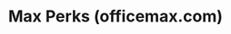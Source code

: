 ---
ee_id_thing: '4131'
site: '1'
type: '2'
inv_num: 2014-031
add_credit:
url: 2014-031-max-perks
title: Max Perks (officemax.com)
year: '2014'
display_year: '2014'
medium: Single channel video
dims: Variable
pitch: "​Surfing around officemax.com....."
ps:
live_url:
youtube:
related_code:
imgs: max-perks-2014-031-digital-1-database-ih.jpg
subheading:
download:
commission:
related:
layout: things-i-made
---